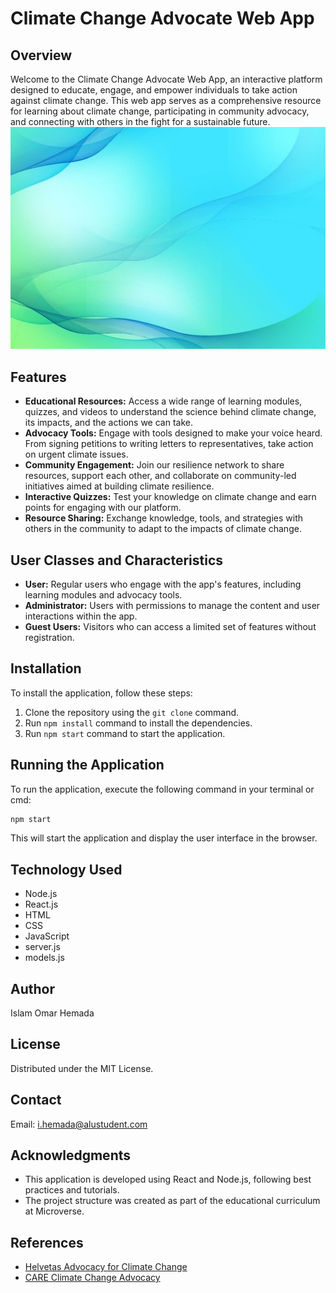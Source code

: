 # Climate Change Advocate Web App

## Overview

Welcome to the Climate Change Advocate Web App, an interactive platform designed to educate, engage, and empower individuals to take action against climate change. This web app serves as a comprehensive resource for learning about climate change, participating in community advocacy, and connecting with others in the fight for a sustainable future.
![Climate Change Overview](./abstract_smooth_wave_background_vector_grapihic_art_569579.jpg "Overview Image")

## Features

- **Educational Resources:** Access a wide range of learning modules, quizzes, and videos to understand the science behind climate change, its impacts, and the actions we can take.
- **Advocacy Tools:** Engage with tools designed to make your voice heard. From signing petitions to writing letters to representatives, take action on urgent climate issues.
- **Community Engagement:** Join our resilience network to share resources, support each other, and collaborate on community-led initiatives aimed at building climate resilience.
- **Interactive Quizzes:** Test your knowledge on climate change and earn points for engaging with our platform.
- **Resource Sharing:** Exchange knowledge, tools, and strategies with others in the community to adapt to the impacts of climate change.

## User Classes and Characteristics

- **User:** Regular users who engage with the app's features, including learning modules and advocacy tools.
- **Administrator:** Users with permissions to manage the content and user interactions within the app.
- **Guest Users:** Visitors who can access a limited set of features without registration.

## Installation

To install the application, follow these steps:

1. Clone the repository using the `git clone` command.
2. Run `npm install` command to install the dependencies.
3. Run `npm start` command to start the application.

## Running the Application

To run the application, execute the following command in your terminal or cmd:

```sh
npm start
```

This will start the application and display the user interface in the browser.

## Technology Used

- Node.js
- React.js
- HTML
- CSS
- JavaScript
- server.js
- models.js

## Author

Islam Omar Hemada

## License

Distributed under the MIT License.

## Contact

Email: <i.hemada@alustudent.com>

## Acknowledgments

- This application is developed using React and Node.js, following best practices and tutorials.
- The project structure was created as part of the educational curriculum at Microverse.

## References

- [Helvetas Advocacy for Climate Change](https://www.helvetas.org/en/eastern-europe/advocacy%20for%20climate%20change%20matters)
- [CARE Climate Change Advocacy](https://careclimatechange.org/what-we-do/advocacy/)

